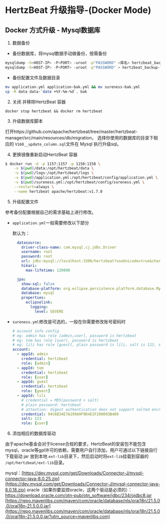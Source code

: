 # HertzBeat 升级指导-(Docker Mode)

## Docker 方式升级 - Mysql数据库

1. 数据备份

- 备份数据库，将mysql数据手动做备份，按需备份

```bash
mysqldump -h<HOST-IP> -P<PORT> -uroot -p"PASSWORD" <库名> hertzbeat_backup-`date +%Y-%m-%d`.sql #单库备份
mysqldump -h<HOST-IP> -P<PORT> -uroot -p"PASSWORD" > hertzbeat_backup-`date +%Y-%m-%d`.sql # 整库备份
```

- 备份配置文件及数据目录

```bash
mv application.yml application-bak.yml && mv sureness-bak.yml
cp -R data data-`date +%Y-%m-%d`. bak
```

2. 关闭 并移除HertzBeat 容器

```shell
docker stop hertzbeat && docker rm hertzbeat
```

3. 升级数据库脚本

打开https://github.com/apache/hertzbeat/tree/master/hertzbeat-manager/src/main/resources/db/migration， 选择你使用的数据库的目录下相应的 `V160__update_column.sql`文件在 Mysql 执行升级sql。

4. 更换镜像重新启动HertzBeat 容器

```bash
$ docker run -d -p 1157:1157 -p 1158:1158 \
    -v $(pwd)/data:/opt/hertzbeat/data \
    -v $(pwd)/logs:/opt/hertzbeat/logs \
    -v $(pwd)/application.yml:/opt/hertzbeat/config/application.yml \
    -v $(pwd)/sureness.yml:/opt/hertzbeat/config/sureness.yml \
    --restart=always \
    --name hertzbeat apache/hertzbeat:v1.7.0
```

5. 升级配置文件

参考备份配置根据自己的需求基础上进行修改。

- `application.yml`一般需要修改以下部分

  默认为：

  ```yaml
    datasource:
      driver-class-name: com.mysql.cj.jdbc.Driver
      username: root
      password: root
      url: jdbc:mysql://localhost:3306/hertzbeat?useUnicode=true&characterEncoding=utf-8&useSSL=false&serverTimezone=Asia/Shanghai
      hikari:
        max-lifetime: 120000
  
    jpa:
      show-sql: false
      database-platform: org.eclipse.persistence.platform.database.MySQLPlatform
      database: mysql
      properties:
        eclipselink:
          logging:
            level: SEVERE
  ```

  

- `sureness.yml`修改是可选的，一般在你需要修改账号密码时

  ```yaml
  # account info config
  # eg: admin has role [admin,user], password is hertzbeat
  # eg: tom has role [user], password is hertzbeat
  # eg: lili has role [guest], plain password is lili, salt is 123, salted password is 1A676730B0C7F54654B0E09184448289
  account:
    - appId: admin
      credential: hertzbeat
      role: [admin]
    - appId: tom
      credential: hertzbeat
      role: [user]
    - appId: guest
      credential: hertzbeat
      role: [guest]
    - appId: lili
      # credential = MD5(password + salt)
      # plain password: hertzbeat
      # attention: digest authentication does not support salted encrypted password accounts
      credential: 94C6B34E7A199A9F9D4E1F208093B489
      salt: 123
      role: [user]
  ```

6. 添加相应的数据库驱动

由于apache基金会对于license合规的要求，HertzBeat的安装包不能包含mysql，oracle等gpl许可的依赖，需要用户自行添加，用户可通过以下链接自行下载驱动 jar 放到本地 `ext-lib`目录下，然后启动时将`ext-lib`挂载到容器的 `/opt/hertzbeat/ext-lib`目录。

mysql：[https://dev.mysql.com/get/Downloads/Connector-J/mysql-connector-java-8.0.25.zip](https://dev.mysql.com/get/Downloads/Connector-J/mysql-connector-java-8.0.18.zip)
oracle（如果你要监控oracle，这两个驱动是必须的）：
https://download.oracle.com/otn-pub/otn_software/jdbc/234/ojdbc8.jar
[https://repo.mavenlibs.com/maven/com/oracle/database/nls/orai18n/21.5.0.0/orai18n-21.5.0.0.jar](https://repo.mavenlibs.com/maven/com/oracle/database/nls/orai18n/21.5.0.0/orai18n-21.5.0.0.jar?utm_source=mavenlibs.com)



